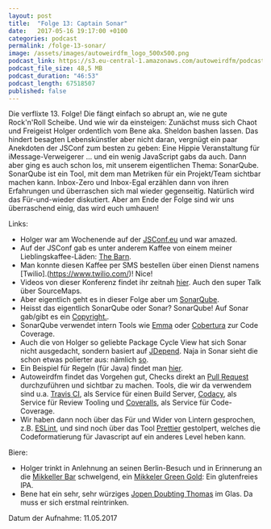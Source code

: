 ```yaml
---
layout: post
title:  "Folge 13: Captain Sonar"
date:   2017-05-16 19:17:00 +0100
categories: podcast
permalink: /folge-13-sonar/
image: /assets/images/autoweirdfm_logo_500x500.png
podcast_link: https://s3.eu-central-1.amazonaws.com/autoweirdfm/podcasts/folge-13-sonar.mp3
podcast_file_size: 48,5 MB
podcast_duration: "46:53"
podcast_length: 67518507
published: false
---
```

Die verflixte 13. Folge! Die fängt einfach so abrupt an, wie ne gute Rock'n'Roll Scheibe. Und wie wir da einsteigen: Zunächst muss sich Chaot und Freigeist Holger ordentlich vom Bene aka. Sheldon bashen lassen. Das hindert besagten Lebenskünstler aber nicht daran, vergnügt ein paar Anekdoten der JSConf zum besten zu geben: Eine Hippie Veranstaltung für iMessage-Verweigerer ... und ein wenig JavaScript gabs da auch.
Dann aber ging es auch schon los, mit unserem eigentlichen Thema: SonarQube. SonarQube ist ein Tool, mit dem man Metriken für ein Projekt/Team sichtbar machen kann. Inbox-Zero und Inbox-Egal erzählen dann von ihren Erfahrungen und überraschen sich mal wieder gegenseitig. Natürlich wird das Für-und-wieder diskutiert. Aber am Ende der Folge sind wir uns überraschend einig, das wird euch umhauen!

Links:

- Holger war am Wochenende auf der [JSConf.eu](http://www.jsconf.eu) und war amazed.
- Auf der JSConf gab es unter anderem Kaffee von einem meiner Lieblingskaffee-Läden: [The Barn](https://thebarn.de/).
- Man konnte diesen Kaffee per SMS bestellen über einen Dienst namens [Twilio].(https://www.twilio.com/)! Nice!
- Videos von dieser Konferenz findet ihr zeitnah [hier](https://www.youtube.com/user/jsconfeu/featured). Auch den super Talk über SourceMaps.
- Aber eigentlich geht es in dieser Folge aber um [SonarQube](https://www.sonarqube.org/).
- Heisst das eigentlich SonarQube oder Sonar? SonarQube! Auf Sonar gab/gibt es ein [Copyright.](http://sonarqube-archive.15.x6.nabble.com/SONAR-is-becoming-SONARQUBE-td5010134.html).
- SonarQube verwendet intern Tools wie [Emma](http://emma.sourceforge.net/) oder [Cobertura](http://cobertura.github.io/cobertura/) zur Code Coverage.
- Auch die von Holger so geliebte Package Cycle View hat sich Sonar nicht ausgedacht, sondern basiert auf [JDepend](https://github.com/clarkware/jdepend). Naja in Sonar sieht die schon etwas polierter aus: nämlich [so]( https://blog.sonarsource.com/fight-back-design-erosion-by-breaking-cycles-with-sonar/).
- Ein Beispiel für Regeln (für Java) findet man [hier](https://www.sonarsource.com/why-us/products/codeanalyzers/sonarjava/rules.html).
- Autoweirdfm findet das Vorgehen gut, Checks direkt an [Pull Request](https://help.github.com/articles/about-pull-requests/) durchzuführen und sichtbar zu machen. Tools, die wir da verwendem sind u.a. [Travis CI](https://travis-ci.org/), als Service für einen Build Server, [Codacy](https://www.codacy.com/), als Service für Review Tooling und [Coveralls](https://coveralls.io/), als Service für Code-Coverage.
- Wir haben dann noch über das Für und Wider von Lintern gesprochen, z.B. [ESLint](http://eslint.org/), und sind noch über das Tool [Prettier](https://github.com/prettier/prettier) gestolpert, welches die Codeformatierung für Javascript auf ein anderes Level heben kann.

Biere:

- Holger trinkt in Anlehnung an seinen Berlin-Besuch und in Erinnerung an die [Mikkeller Bar](http://mikkeller.dk/location/mikkeller-berlin/) schwelgend, ein [Mikkeler Green Gold](https://untappd.com/b/mikkeller-green-gold/10137): Ein glutenfreies IPA.
- Bene hat ein sehr, sehr würziges [Jopen Doubting Thomas](https://untappd.com/b/jopen-ongelovige-thomas/51244) im Glas. Da muss er sich erstmal reintrinken.

Datum der Aufnahme: 11.05.2017
